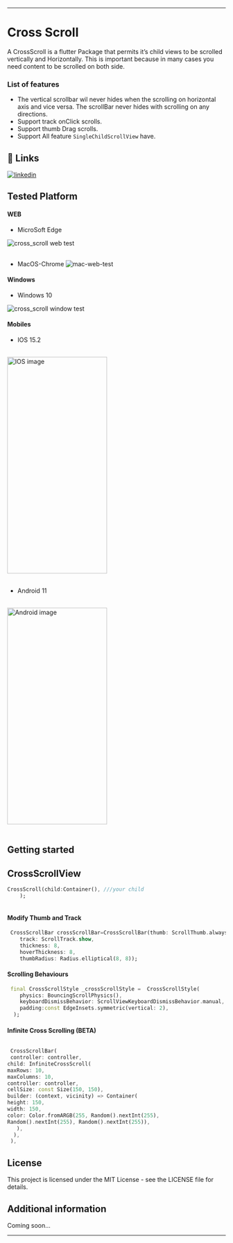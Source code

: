 [//]: # (![metra_logo_Modern]&#40;https://user-images.githubusercontent.com/73336909/149669809-2b0052ef-91ba-4ee7-af22-7e2d78ddd380.png&#41;)


[//]: # (<br /><br /><p align=center>)

[//]: # (<a href="https://opensource.org/licenses/MIT">)

[//]: # (<img src="https://badges.gitter.im/METRA-IT/community.svg">)

[//]: # (</a>)

[//]: # (<a href="https://github.com/Mehrankhan-METRA-RGB/cross_scroll/actions">)

[//]: # (<img src="https://img.shields.io/badge/License-MIT-yellow.svg">)

[//]: # (</a>)

[//]: # (<a href="https://github.com/Mehrankhan-METRA-RGB/cross_scroll/actions">)

[//]: # (<img src="https://github.com/EdsonBueno/infinite_scroll_pagination/workflows/build/badge.svg">)

[//]: # (</a>)

[//]: # (<a href="https://github.com/Mehrankhan-METRA-RGB/cross_scroll">)

[//]: # (<img src="https://img.shields.io/badge/platform-flutter-ff69b4.svg" >)

[//]: # (</a><a href="https://github.com/Mehrankhan-METRA-RGB/cross_scroll">)

[//]: # (<img src="https://img.shields.io/static/v1.svg?label=Pub&message=0.0.75&color=blue" >)

[//]: # (</a>)

[//]: # (<br /><br />)

[//]: # (<a href="https://www.linkedin.com/in/mehran-ullah-742035153/">)

[//]: # ()
[//]: # (<img src="https://img.shields.io/badge/LinkedIn-0077B5?style=for-the-badge&logo=linkedin&logoColor=white" >)

[//]: # (</a>)

[//]: # (<a href="#">)

[//]: # (<img src="https://img.shields.io/badge/WhatsApp-25D366?style=for-the-badge&logo=whatsapp&logoColor=white" >)

[//]: # (</a>)

[//]: # (<a href="https://mailto:m.jan9396@gmail.com">)

[//]: # (<img src="https://img.shields.io/badge/Gmail-D14836?style=for-the-badge&logo=gmail&logoColor=white" >)

[//]: # (</a></p>)


---

[//]: # (<a href="https://metra.dev">METRA Website)

[//]: # (</a>)



#  Cross Scroll
A CrossScroll is a flutter Package that permits it’s child views to be scrolled vertically and Horizontally. This is important because in many cases you need content to be scrolled on both side.




### List of features
- The vertical scrollbar wil never  hides when the scrolling on horizontal axis and vice versa. The scrollBar never hides with scrolling on any directions.
- Support track onClick scrolls.
- Support thumb Drag scrolls.
- Support All feature `SingleChildScrollView` have.


## 🔗 Links
[![linkedin](https://img.shields.io/badge/linkedin-0A66C2?style=for-the-badge&logo=linkedin&logoColor=white)](https://www.linkedin.com/in/mehran-ullah-742035153/)






## Tested Platform

#### WEB
- MicroSoft Edge

![cross_scroll web test](https://user-images.githubusercontent.com/73336909/149651423-d1dc936f-cfc0-4581-bb79-19e1fc4ec533.gif)
<br />
<br />
- MacOS-Chrome
![mac-web-test](https://user-images.githubusercontent.com/73336909/153384605-351a569e-ddbe-452d-a256-81af2b1dbbe3.gif)



















#### Windows
- Windows 10

![cross_scroll window test](https://user-images.githubusercontent.com/73336909/149651492-2ce542a7-7343-4651-81b1-d3eccf3f9bda.gif)





#### Mobiles
- IOS 15.2

<br />
<img src="https://user-images.githubusercontent.com/73336909/152481771-df6529d9-b843-42b2-bafb-178e948f1941.gif" alt="IOS image" height="500" width="230">
<br /><br />

- Android 11
  
<br />
<img src="https://user-images.githubusercontent.com/73336909/152482303-1792aa66-d365-46aa-b414-e22a5ccd1754.gif" alt="Android image" height="500" width="230">
<br /><br />










## Getting started



## CrossScrollView
```dart
CrossScroll(child:Container(), ///your child 
    );
 
```




#### Modify Thumb and Track
```dart
 CrossScrollBar crossScrollBar=CrossScrollBar(thumb: ScrollThumb.alwaysShow,
    track: ScrollTrack.show,
    thickness: 8,
    hoverThickness: 8,
    thumbRadius: Radius.elliptical(8, 8));
```












#### Scrolling Behaviours
```dart
 final CrossScrollStyle _crossScrollStyle =  CrossScrollStyle(
    physics: BouncingScrollPhysics(),
    keyboardDismissBehavior: ScrollViewKeyboardDismissBehavior.manual,
    padding:const EdgeInsets.symmetric(vertical: 2),
  );

```






#### Infinite Cross Scrolling (BETA)
```dart

 CrossScrollBar(
 controller: controller,
child: InfiniteCrossScroll(
maxRows: 10,
maxColumns: 10,
controller: controller,
cellSize: const Size(150, 150),
builder: (context, vicinity) => Container(
height: 150,
width: 150,
color: Color.fromARGB(255, Random().nextInt(255),
Random().nextInt(255), Random().nextInt(255)),
   ),
  ),
 ),

```
         
## License
This project is licensed under the MIT License - see the LICENSE file for details.

## Additional information
Coming soon...

---
